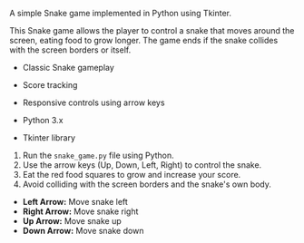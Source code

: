

A simple Snake game implemented in Python using Tkinter.

This Snake game allows the player to control a snake that moves around the screen, eating food to grow longer. The game ends if the snake collides with the screen borders or itself.


- Classic Snake gameplay
- Score tracking
- Responsive controls using arrow keys

- Python 3.x
- Tkinter library

1. Run the `snake_game.py` file using Python.
2. Use the arrow keys (Up, Down, Left, Right) to control the snake.
3. Eat the red food squares to grow and increase your score.
4. Avoid colliding with the screen borders and the snake's own body.


- **Left Arrow:** Move snake left
- **Right Arrow:** Move snake right
- **Up Arrow:** Move snake up
- **Down Arrow:** Move snake down



